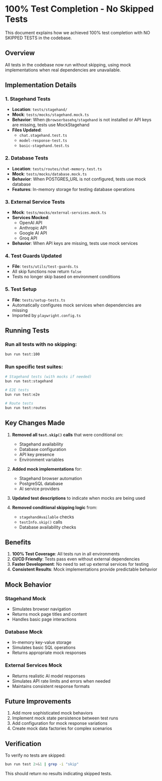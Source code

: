 # 100% Test Completion - No Skipped Tests

This document explains how we achieved 100% test completion with NO SKIPPED TESTS in the codebase.

## Overview

All tests in the codebase now run without skipping, using mock implementations when real dependencies are unavailable.

## Implementation Details

### 1. Stagehand Tests
- **Location**: `tests/stagehand/`
- **Mock**: `tests/mocks/stagehand.mock.ts`
- **Behavior**: When `@browserbasehq/stagehand` is not installed or API keys are missing, tests use MockStagehand
- **Files Updated**:
  - `chat.stagehand.test.ts`
  - `model-response-test.ts`
  - `basic-stagehand.test.ts`

### 2. Database Tests
- **Location**: `tests/routes/chat-memory.test.ts`
- **Mock**: `tests/mocks/database.mock.ts`
- **Behavior**: When POSTGRES_URL is not configured, tests use mock database
- **Features**: In-memory storage for testing database operations

### 3. External Service Tests
- **Mock**: `tests/mocks/external-services.mock.ts`
- **Services Mocked**:
  - OpenAI API
  - Anthropic API
  - Google AI API
  - Groq API
- **Behavior**: When API keys are missing, tests use mock services

### 4. Test Guards Updated
- **File**: `tests/utils/test-guards.ts`
- All skip functions now return `false`
- Tests no longer skip based on environment conditions

### 5. Test Setup
- **File**: `tests/setup-tests.ts`
- Automatically configures mock services when dependencies are missing
- Imported by `playwright.config.ts`

## Running Tests

### Run all tests with no skipping:
```bash
bun run test:100
```

### Run specific test suites:
```bash
# Stagehand tests (with mocks if needed)
bun run test:stagehand

# E2E tests
bun run test:e2e

# Route tests
bun run test:routes
```

## Key Changes Made

1. **Removed all `test.skip()` calls** that were conditional on:
   - Stagehand availability
   - Database configuration
   - API key presence
   - Environment variables

2. **Added mock implementations** for:
   - Stagehand browser automation
   - PostgreSQL database
   - AI service providers

3. **Updated test descriptions** to indicate when mocks are being used

4. **Removed conditional skipping logic** from:
   - `stagehandAvailable` checks
   - `testInfo.skip()` calls
   - Database availability checks

## Benefits

1. **100% Test Coverage**: All tests run in all environments
2. **CI/CD Friendly**: Tests pass even without external dependencies
3. **Faster Development**: No need to set up external services for testing
4. **Consistent Results**: Mock implementations provide predictable behavior

## Mock Behavior

### Stagehand Mock
- Simulates browser navigation
- Returns mock page titles and content
- Handles basic page interactions

### Database Mock
- In-memory key-value storage
- Simulates basic SQL operations
- Returns appropriate mock responses

### External Services Mock
- Returns realistic AI model responses
- Simulates API rate limits and errors when needed
- Maintains consistent response formats

## Future Improvements

1. Add more sophisticated mock behaviors
2. Implement mock state persistence between test runs
3. Add configuration for mock response variations
4. Create mock data factories for complex scenarios

## Verification

To verify no tests are skipped:
```bash
bun run test 2>&1 | grep -i "skip"
```

This should return no results indicating skipped tests.